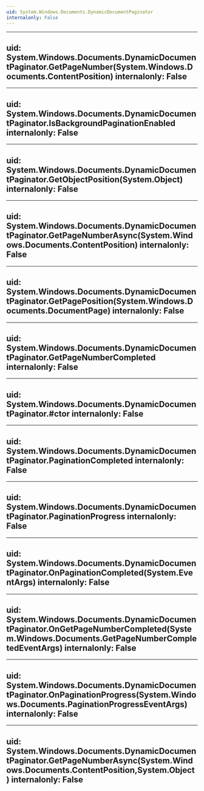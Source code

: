 ```yaml
---
uid: System.Windows.Documents.DynamicDocumentPaginator
internalonly: False
---
```


---
uid: System.Windows.Documents.DynamicDocumentPaginator.GetPageNumber(System.Windows.Documents.ContentPosition)
internalonly: False
---

---
uid: System.Windows.Documents.DynamicDocumentPaginator.IsBackgroundPaginationEnabled
internalonly: False
---

---
uid: System.Windows.Documents.DynamicDocumentPaginator.GetObjectPosition(System.Object)
internalonly: False
---

---
uid: System.Windows.Documents.DynamicDocumentPaginator.GetPageNumberAsync(System.Windows.Documents.ContentPosition)
internalonly: False
---

---
uid: System.Windows.Documents.DynamicDocumentPaginator.GetPagePosition(System.Windows.Documents.DocumentPage)
internalonly: False
---

---
uid: System.Windows.Documents.DynamicDocumentPaginator.GetPageNumberCompleted
internalonly: False
---

---
uid: System.Windows.Documents.DynamicDocumentPaginator.#ctor
internalonly: False
---

---
uid: System.Windows.Documents.DynamicDocumentPaginator.PaginationCompleted
internalonly: False
---

---
uid: System.Windows.Documents.DynamicDocumentPaginator.PaginationProgress
internalonly: False
---

---
uid: System.Windows.Documents.DynamicDocumentPaginator.OnPaginationCompleted(System.EventArgs)
internalonly: False
---

---
uid: System.Windows.Documents.DynamicDocumentPaginator.OnGetPageNumberCompleted(System.Windows.Documents.GetPageNumberCompletedEventArgs)
internalonly: False
---

---
uid: System.Windows.Documents.DynamicDocumentPaginator.OnPaginationProgress(System.Windows.Documents.PaginationProgressEventArgs)
internalonly: False
---

---
uid: System.Windows.Documents.DynamicDocumentPaginator.GetPageNumberAsync(System.Windows.Documents.ContentPosition,System.Object)
internalonly: False
---
